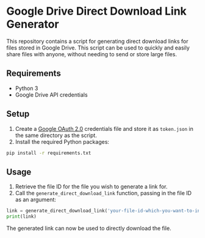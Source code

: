 # Google Drive Direct Download Link Generator

This repository contains a script for generating direct download links for files stored in Google Drive. This script can be used to quickly and easily share files with anyone, without needing to send or store large files.

## Requirements
- Python 3
- Google Drive API credentials

## Setup
1. Create a [Google OAuth 2.0](https://developers.google.com/identity/protocols/oauth2) credentials file and store it as `token.json` in the same directory as the script.
2. Install the required Python packages:

``` bash
pip install -r requirements.txt
```

## Usage
1. Retrieve the file ID for the file you wish to generate a link for.
2. Call the `generate_direct_download_link` function, passing in the file ID as an argument:

``` python
link = generate_direct_download_link('your-file-id-which-you-want-to-install')
print(link)
```

The generated link can now be used to directly download the file. 
